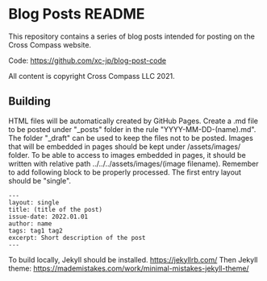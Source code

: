 Blog Posts README
=================

This repository contains a series of blog posts intended for posting on the
Cross Compass website.

Code: https://github.com/xc-jp/blog-post-code

All content is copyright Cross Compass LLC 2021.

## Building

HTML files will be automatically created by GitHub Pages.
Create a .md file to be posted under "\_posts" folder in the rule "YYYY-MM-DD-(name).md".
The folder "\_draft" can be used to keep the files not to be posted.
Images that will be embedded in pages should be kept under /assets/images/ folder.
To be able to access to images embedded in pages, it should be written with relative path ../../../assets/images/(image filename).
Remember to add following block to be properly processed.
The first entry layout should be "single".

```
---
layout: single
title: (title of the post)
issue-date: 2022.01.01
author: name
tags: tag1 tag2
excerpt: Short description of the post
---
```

To build locally, Jekyll should be installed. https://jekyllrb.com/
Then Jekyll theme: https://mademistakes.com/work/minimal-mistakes-jekyll-theme/

